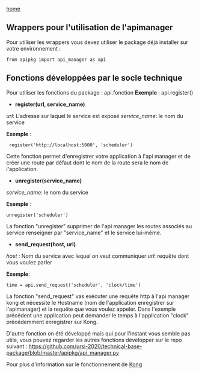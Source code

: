 [home](../index.md)

## Wrappers pour l'utilisation de l'apimanager


Pour utiliser les wrappers vous devez utiliser le package déjà installer sur votre environnement :

	from apipkg import api_manager as api

## Fonctions développées par le socle technique 

Pour utiliser les fonctions du package : api.fonction 
**Exemple** : api.register()

 - **register(url, service_name)**



*url*: L'adresse sur laquel le service est exposé
*service_name*: le nom du service 

**Exemple** :

	 register('http://localhost:5000', 'scheduler')

Cette fonction permet d'enregistrer votre application à l'api manager et de créer une route par défaut dont le nom de la route sera le nom de l'application.

- **unregister(service_name)**

*service_name*: le nom du service

**Exemple** :

	unregister('scheduler')

La fonction "unregister" supprimer de l'api manager les routes associés au service renseigner par "service_name" et le service  lui-même.

 - **send_request(host, url)**

*host* : Nom du service avec lequel on veut communiquer
*url*: requête dont vous voulez parler

**Exemple**: 

	time = api.send_request('scheduler', 'clock/time')

La fonction "send_request" vas exécuter une requête http à l'api manager kong et nécessite le Hostname (nom de l'application enregistrer sur l'apimanager) et la requête que vous voulez appeler.
Dans l'exemple précédent une application peut demander le temps à l'application "clock" précédemment enregistrer sur Kong.

D'autre fonction on été développé mais qui pour l'instant vous semble pas utile, vous pouvez regarder les autres fonctions développer sur le repo suivant : 
https://github.com/ursi-2020/technical-base-package/blob/master/apipkg/api_manager.py

Pour plus d'information sur le fonctionnement de [Kong](https://docs.konghq.com/0.4.x/getting-started/introduction/)
